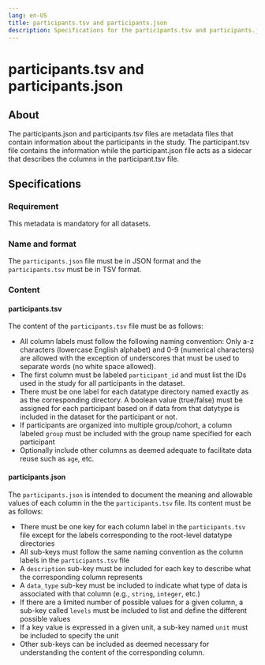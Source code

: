 ```yaml
---
lang: en-US
title: participants.tsv and participants.json
description: Specifications for the participants.tsv and participants.json metadata file
---
```


# participants.tsv and participants.json

## About

The participants.json and participants.tsv files are metadata files that contain information about the participants in the study.
The participant.tsv file contains the information while the participant.json file acts as a sidecar that describes the columns in the participant.tsv file.

## Specifications

### Requirement

This metadata is mandatory for all datasets.

### Name and format

The `participants.json` file must be in JSON format and the `participants.tsv` must be in TSV format.

### Content

#### participants.tsv

The content of the `participants.tsv` file must be as follows:

- All column labels must follow the following naming convention: Only a-z characters (lowercase English alphabet) and 0-9 (numerical characters) are allowed with the exception of underscores that must be used to separate words (no white space allowed).
- The first column must be labeled `participant_id` and must list the IDs used in the study for all participants in the dataset.
- There must be one label for each datatype directory named exactly as as the corresponding directory. A boolean value (true/false) must be assigned for each participant based on if data from that datytype is included in the dataset for the participant or not.
- If participants are organized into multiple group/cohort, a column labeled `group` must be included with the group name specified for each participant
- Optionally include other columns as deemed adequate to facilitate data reuse such as `age`, etc.

#### participants.json

The `participants.json` is intended to document the meaning and allowable values of each column in the the `participants.tsv` file. Its content must be as follows:

- There must be one key for each column label in the `participants.tsv` file except for the labels corresponding to the root-level datatype directories
- All sub-keys must follow the same naming convention as the column labels in the `participants.tsv` file
- A `description` sub-key must be included for each key to describe what the corresponding column represents
- A `data_type` sub-key must be included to indicate what type of data is associated with that column (e.g., `string`, `integer`, etc.)
- If there are a limited number of possible values for a given column, a sub-key called `levels` must be included to list and define the different possible values
- If a key value is expressed in a given unit, a sub-key named `unit` must be included to specify the unit
- Other sub-keys can be included as deemed necessary for understanding the content of the corresponding column.
